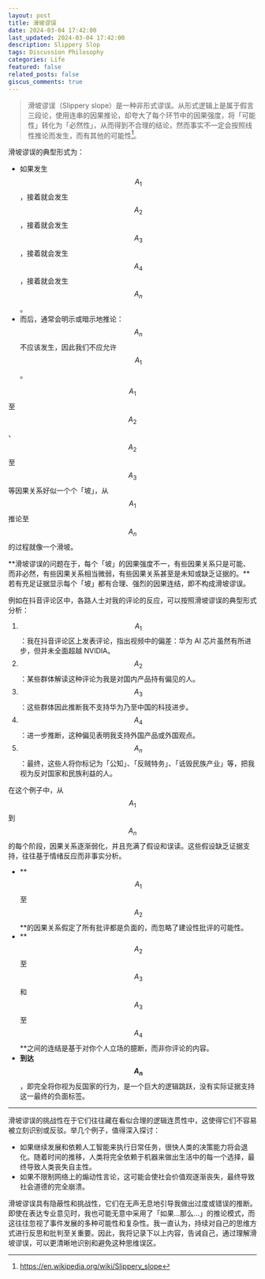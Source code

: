 ```yaml
---
layout: post
title: 滑坡谬误
date: 2024-03-04 17:42:00
last_updated: 2024-03-04 17:42:00
description: Slippery Slop
tags: Discussion Philosophy
categories: Life
featured: false
related_posts: false
giscus_comments: true
---
```


> 滑坡谬误（Slippery slope）是一种非形式谬误。从形式逻辑上是属于假言三段论，使用连串的因果推论，却夸大了每个环节中的因果强度，将「可能性」转化为「必然性」，从而得到不合理的结论，然而事实不一定会按照线性推论而发生，而有其他的可能性[^1]。

滑坡谬误的典型形式为：

- 如果发生$$A_1$$，接着就会发生$$A_2$$，接着就会发生$$A_3$$，接着就会发生$$A_4$$，接着就会发生$$A_n$$。
- 而后，通常会明示或暗示地推论：$$A_n$$不应该发生，因此我们不应允许$$A_1$$。

$$A_1$$至$$A_2$$、$$A_2$$至$$A_3$$等因果关系好似一个个「坡」，从$$A_1$$推论至$$A_n$$的过程就像一个滑坡。

**滑坡谬误的问题在于，每个「坡」的因果强度不一，有些因果关系只是可能、而非必然，有些因果关系相当微弱，有些因果关系甚至是未知或缺乏证据的。**若有充足证据显示每个「坡」都有合理、强烈的因果连结，即不构成滑坡谬误。

例如在抖音评论区中，各路人士对我的评论的反应，可以按照滑坡谬误的典型形式分析：

1. $$A_1$$：我在抖音评论区上发表评论，指出视频中的偏差：华为 AI 芯片虽然有所进步，但并未全面超越 NVIDIA。
2. $$A_2$$：某些群体解读这种评论为我是对国内产品持有偏见的人。
3. $$A_3$$：这些群体因此推断我不支持华为乃至中国的科技进步。
4. $$A_4$$：进一步推断，这种偏见表明我支持外国产品或外国观点。
5. $$A_n$$：最终，这些人将你标记为「公知」、「反贼特务」、「诋毁民族产业」等，把我视为反对国家和民族利益的人。

在这个例子中，从$$A_1$$到$$A_n$$​的每个阶段，因果关系逐渐弱化，并且充满了假设和误读。这些假设缺乏证据支持，往往基于情绪反应而非事实分析。

- **$$A_1$$至$$A_2$$**的因果关系假定了所有批评都是负面的，而忽略了建设性批评的可能性。
- **$$A_2$$至$$A_3$$和$$A_3$$至$$A_4$$**之间的连结是基于对你个人立场的臆断，而非你评论的内容。
- **到达$$A_n$$**，即完全将你视为反国家的行为，是一个巨大的逻辑跳跃，没有实际证据支持这一最终的负面标签。

---

滑坡谬误的挑战性在于它们往往藏在看似合理的逻辑连贯性中，这使得它们不容易被立刻识别或反驳。举几个例子，值得深入探讨：

- 如果继续发展和依赖人工智能来执行日常任务，很快人类的决策能力将会退化。随着时间的推移，人类将完全依赖于机器来做出生活中的每一个选择，最终导致人类丧失自主性。
- 如果不限制网络上的煽动性言论，这可能会使社会价值观逐渐丧失，最终导致社会道德的完全崩溃。

滑坡谬误具有隐蔽性和挑战性，它们在无声无息地引导我做出过度或错误的推断。即使在表达专业意见时，我也可能无意中采用了「如果...那么...」的推论模式，而这往往忽视了事件发展的多种可能性和复杂性。我一直认为，持续对自己的思维方式进行反思和批判至关重要。因此，我将记录下以上内容，告诫自己，通过理解滑坡谬误，可以更清晰地识别和避免这种思维误区。

[^1]: <https://en.wikipedia.org/wiki/Slippery_slope>
